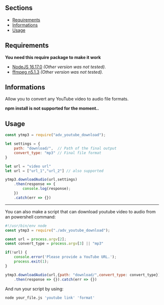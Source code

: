 
## Sections
- [Requirements](#requirements)
- [Informations](#informations)
- [Usage](#usage)

## Requirements
**You need this require package to make it work**

- [NodeJS 16.17.0](https://nodejs.org/en) _(Other version was not tested)._
- [ffmpeg n5.1.3](https://ffmpeg.org/download.html) _(Other version was not tested)._

## Informations
Allow you to convert any YouTube video to audio file formats.

**npm install is not supported for the moment..**


## Usage

```js
const ytmp3 = require("adv_youtube_download");

let settings = {
    path: "download/",  // Path of the final output
    convert_type: "mp3" // Final file format
}

let url = "video url"
let url = ["url_1","url_2"] // also supported

ytmp3.downloadAudio(url,settings)
    .then(response => {
        console.log(response);
    })
    .catch(err => {})
```

___

You can also make a script that can download youtube video to audio from an powershell command:
```js
#!/usr/bin/env node
const ytmp3 = require("./adv_youtube_download");

const url = process.argv[2];
const convert_type = process.argv[3] || "mp3"

if(!url) {
    console.error('Please provide a YouTube URL.');
    process.exit(1);
}

ytmp3.downloadAudio(url,{path: "download/",convert_type: convert_type})
    .then(response => {}).catch(err => {})
```

And run your script by using:
```bash
node your_file.js 'youtube link' 'format'
```